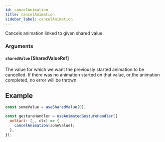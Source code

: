 ```yaml
---
id: cancelAnimation
title: cancelAnimation
sidebar_label: cancelAnimation
---
```


Cancels animation linked to given shared value.

### Arguments

#### `sharedValue` [SharedValueRef]

The value for which we want the previously started animation to be cancelled.
If there was no animation started on that value, or the animation completed, no error will be thrown.

## Example

```js {5}
const someValue = useSharedValue(0);

const gestureHandler = useAnimatedGestureHandler({
  onStart: (_, ctx) => {
    cancelAnimation(someValue);
  },
});
```
